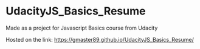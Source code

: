 # UdacityJS_Basics_Resume
Made as a project for Javascript Basics course from Udacity

Hosted on the link: https://gmaster89.github.io/UdacityJS_Basics_Resume/
